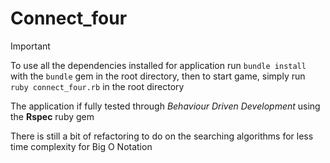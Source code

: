 # Connect_four

> [!IMPORTANT]
> To use all the dependencies installed for application run `bundle install` with the `bundle` gem in the root directory, then
> to start game, simply run `ruby connect_four.rb` in the root directory

The application if fully tested through *Behaviour Driven Development* using the **Rspec** ruby gem

There is still a bit of refactoring to do on the searching algorithms for less time complexity for Big O Notation
